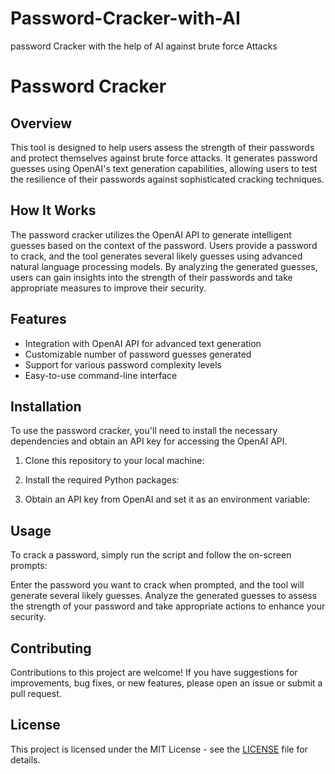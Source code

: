 # Password-Cracker-with-AI
password Cracker with the help of AI against brute force Attacks
# Password Cracker

## Overview

This tool is designed to help users assess the strength of their passwords and protect themselves against brute force attacks. It generates password guesses using OpenAI's text generation capabilities, allowing users to test the resilience of their passwords against sophisticated cracking techniques.

## How It Works

The password cracker utilizes the OpenAI API to generate intelligent guesses based on the context of the password. Users provide a password to crack, and the tool generates several likely guesses using advanced natural language processing models. By analyzing the generated guesses, users can gain insights into the strength of their passwords and take appropriate measures to improve their security.

## Features

- Integration with OpenAI API for advanced text generation
- Customizable number of password guesses generated
- Support for various password complexity levels
- Easy-to-use command-line interface

## Installation

To use the password cracker, you'll need to install the necessary dependencies and obtain an API key for accessing the OpenAI API.

1. Clone this repository to your local machine:


2. Install the required Python packages:


3. Obtain an API key from OpenAI and set it as an environment variable:


## Usage

To crack a password, simply run the script and follow the on-screen prompts:


Enter the password you want to crack when prompted, and the tool will generate several likely guesses. Analyze the generated guesses to assess the strength of your password and take appropriate actions to enhance your security.

## Contributing

Contributions to this project are welcome! If you have suggestions for improvements, bug fixes, or new features, please open an issue or submit a pull request.

## License

This project is licensed under the MIT License - see the [LICENSE](LICENSE) file for details.
